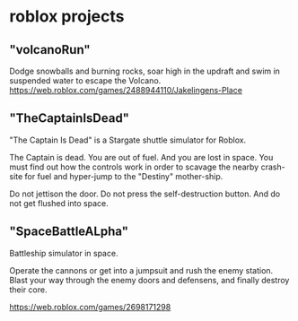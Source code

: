 # roblox projects

## "volcanoRun" 

Dodge snowballs and burning rocks, soar high in the updraft and swim in suspended water to escape the Volcano.
https://web.roblox.com/games/2488944110/Jakelingens-Place

## "TheCaptainIsDead" 

"The Captain Is Dead" is a Stargate shuttle simulator for Roblox.

The Captain is dead. You are out of fuel. And you are lost in space. You must find out how the controls work in order to scavage the nearby crash-site for fuel and hyper-jump to the "Destiny" mother-ship. 

Do not jettison the door. Do not press the self-destruction button. And do not get flushed into space. 

## "SpaceBattleALpha" 

Battleship simulator in space. 

Operate the cannons or get into a jumpsuit and rush the enemy station. Blast your way through the enemy doors and defensens, and finally destroy their core.

https://web.roblox.com/games/2698171298
